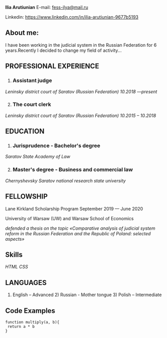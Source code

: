 **Ilia Arutiunian**
E-mail: fess-ilya@mail.ru	

Linkedin: https://www.linkedin.com/in/ilia-arutiunian-9677b5193	


## About me:
I have been working in the judicial system in the Russian Federation for 6 years.Recently I decided to change my field of activity...

##  **PROFESSIONAL EXPERIENCE**
	
1. ### Assistant judge ### 

*Leninsky district court of Saratov (Russian Federation)	10.2018 —present* 


2. ### The court clerk ###

*Leninsky district court of Saratov (Russian Federation)	10.2015 – 10.2018*


##  **EDUCATION**	
	
1. ### Jurisprudence - Bachelor's degree ###	

*Saratov State Academy of Law*	

2. ### Master's degree - Business and commercial law ###	

*Chernyshevsky Saratov national research state university*


##  **FELLOWSHIP**	##

Lane Kirkland Scholarship Program                                                                 September 2019 — June 2020
	
University of Warsaw (UW) and Warsaw School of Economics

*defended a thesis on the topic «Comparative analysis of judicial system reform in the Russian Federation and the Republic of Poland: selected aspects»*

## **Skills** ##
*HTML*
*CSS*


## **LANGUAGES** ##

1)	English – Advanced                   2) Russian - Mother tongue                  3) Polish – Intermediate

## **Code Examples** ##

```
function multiply(a, b){
 return a * b
}
```

